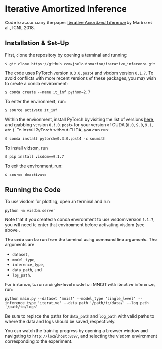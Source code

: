 # Iterative Amortized Inference

Code to accompany the paper [Iterative Amortized Inference](http://joelouismarino.github.io/research/icml_2018_paper.pdf) by Marino et al., ICML 2018.


## Installation & Set-Up

First, clone the repository by opening a terminal and running:
```
$ git clone https://github.com/joelouismarino/iterative_inference.git
```
The code uses PyTorch version `0.3.0.post4` and visdom version `0.1.7`. To avoid conflicts with more recent versions of these packages, you may wish to create a conda environment:
```
$ conda create --name it_inf python=2.7
```
To enter the environment, run:
```
$ source activate it_inf
```
Within the environment, install PyTorch by visiting the list of versions [here](https://pytorch.org/previous-versions/), and grabbing version `0.3.0.post4` for your version of CUDA (`8.0`, `9.0`, `9.1`, etc.). To install PyTorch without CUDA, you can run:
```
$ conda install pytorch=0.3.0.post4 -c soumith
```
To install vidsom, run
```
$ pip install visdom==0.1.7
```
To exit the environment, run:
```
$ source deactivate
```

## Running the Code

To use visdom for plotting, open an terminal and run
```
python -m visdom.server
```
Note that if you created a conda environment to use visdom version `0.1.7`, you will need to enter that environment before activating visdom (see above).

The code can be run from the terminal using command line arguments. The arguments are
* `dataset`,
* `model_type`,
* `inference_type`,
* `data_path`, and
* `log_path`.

For instance, to run a single-level model on MNIST with iterative inference, run:
```
python main.py --dataset 'mnist' --model_type 'single_level' --inference_type 'iterative' --data_path '/path/to/data/' --log_path '/path/to/logs'
```
Be sure to replace the paths for `data_path` and `log_path` with valid paths to where the data and logs should be saved, respectively.

You can watch the training progress by opening a browser window and navigating to `http://localhost:8097`, and selecting the visdom environment corresponding to the experiment.
